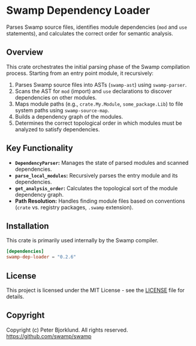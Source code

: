 # Swamp Dependency Loader

Parses Swamp source files, identifies module dependencies (`mod` and `use` statements), and calculates the correct order for semantic analysis.

## Overview

This crate orchestrates the initial parsing phase of the Swamp compilation process. Starting from an entry point module, it recursively:

1.  Parses Swamp source files into ASTs (`swamp-ast`) using `swamp-parser`.
2.  Scans the AST for `mod` (import) and `use` declarations to discover dependencies on other modules.
3.  Maps module paths (e.g., `crate.My.Module`, `some_package.Lib`) to file system paths using `swamp-source-map`.
4.  Builds a dependency graph of the modules.
5.  Determines the correct topological order in which modules must be analyzed to satisfy dependencies.

## Key Functionality

*   **`DependencyParser`:** Manages the state of parsed modules and scanned dependencies.
*   **`parse_local_modules`:** Recursively parses the entry module and its dependencies.
*   **`get_analysis_order`:** Calculates the topological sort of the module dependency graph.
*   **Path Resolution:** Handles finding module files based on conventions (`crate` vs. registry packages, `.swamp` extension).

## Installation

This crate is primarily used internally by the Swamp compiler.

```toml
[dependencies]
swamp-dep-loader = "0.2.6"
```

## License

This project is licensed under the MIT License - see the [LICENSE](LICENSE) file for details.

## Copyright

Copyright (c) Peter Bjorklund. All rights reserved. https://github.com/swamp/swamp
